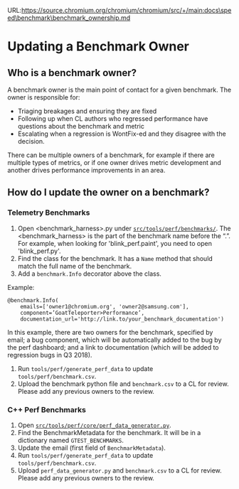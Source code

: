 URL:https://source.chromium.org/chromium/chromium/src/+/main:docs\speed\benchmark\benchmark_ownership.md
# Updating a Benchmark Owner

## Who is a benchmark owner?
A benchmark owner is the main point of contact for a given benchmark. The owner is responsible for:

- Triaging breakages and ensuring they are fixed
- Following up when CL authors who regressed performance have questions about the benchmark and metric
- Escalating when a regression is WontFix-ed and they disagree with the decision.

There can be multiple owners of a benchmark, for example if there are multiple types of metrics, or if one owner drives metric development and another drives performance improvements in an area.

## How do I update the owner on a benchmark?

### Telemetry Benchmarks
1. Open <benchmark_harness>.py under [`src/tools/perf/benchmarks/`](https://cs.chromium.org/chromium/src/tools/perf/benchmarks/). The <benchmark_harness> is the part of the benchmark name before the “.”. For example, when looking for 'blink_perf.paint', you need to open 'blink_perf.py'.
1. Find the class for the benchmark. It has a `Name` method that should match the full name of the benchmark.
1. Add a `benchmark.Info` decorator above the class.

  Example:

  ```
  @benchmark.Info(
      emails=['owner1@chromium.org', 'owner2@samsung.com'],
      component=’GoatTeleporter>Performance’,
      documentation_url='http://link.to/your_benchmark_documentation')
  ```

  In this example, there are two owners for the benchmark, specified by email; a bug component,
  which will be automatically added to the bug by the perf dashboard; and a link
  to documentation (which will be added to regression bugs in Q3 2018).

1. Run `tools/perf/generate_perf_data` to update `tools/perf/benchmark.csv`.
1. Upload the benchmark python file and `benchmark.csv` to a CL for review. Please add any previous owners to the review.

### C++ Perf Benchmarks
1. Open [`src/tools/perf/core/perf_data_generator.py`](https://cs.chromium.org/chromium/src/tools/perf/core/perf_data_generator.py).
1. Find the BenchmarkMetadata for the benchmark. It will be in a dictionary named `GTEST_BENCHMARKS`.
1. Update the email (first field of `BenchmarkMetadata`).
1. Run `tools/perf/generate_perf_data` to update `tools/perf/benchmark.csv`.
1. Upload `perf_data_generator.py` and `benchmark.csv` to a CL for review. Please add any previous owners to the review.
